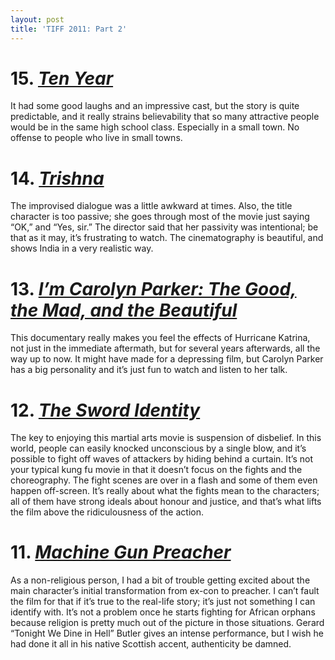 ```yaml
---
layout: post
title: 'TIFF 2011: Part 2'
---
```


# 15. [_Ten Year_](http://www.imdb.com/title/tt1715873/)
  
It had some good laughs and an impressive cast, but the story is quite predictable, and it really strains believability that so many attractive people would be in the same high school class. Especially in a small town. No offense to people who live in small towns.  

# 14. [_Trishna_](http://www.imdb.com/title/tt1836987/)
  
The improvised dialogue was a little awkward at times. Also, the title character is too passive; she goes through most of the movie just saying “OK,” and “Yes, sir.” The director said that her passivity was intentional; be that as it may, it’s frustrating to watch. The cinematography is beautiful, and shows India in a very realistic way.
  
# 13. [_I’m Carolyn Parker: The Good, the Mad, and the Beautiful_](http://www.imdb.com/title/tt1872083/)
  
This documentary really makes you feel the effects of Hurricane Katrina, not just in the immediate aftermath, but for several years afterwards, all the way up to now. It might have made for a depressing film, but Carolyn Parker has a big personality and it’s just fun to watch and listen to her talk.

# 12. [_The Sword Identity_](http://www.imdb.com/title/tt2044077/)
  
The key to enjoying this martial arts movie is suspension of disbelief. In this world, people can easily knocked unconscious by a single blow, and it’s possible to fight off waves of attackers by hiding behind a curtain. It’s not your typical kung fu movie in that it doesn’t focus on the fights and the choreography. The fight scenes are over in a flash and some of them even happen off-screen. It’s really about what the fights mean to the characters; all of them have strong ideals about honour and justice, and that’s what lifts the film above the ridiculousness of the action.  
  
# 11. [_Machine Gun Preacher_](http://www.imdb.com/title/tt1586752/)
  
As a non-religious person, I had a bit of trouble getting excited about the main character’s initial transformation from ex-con to preacher. I can’t fault the film for that if it’s true to the real-life story; it’s just not something I can identify with. It’s not a problem once he starts fighting for African orphans because religion is pretty much out of the picture in those situations. Gerard “Tonight We Dine in Hell” Butler gives an intense performance, but I wish he had done it all in his native Scottish accent, authenticity be damned.
